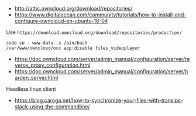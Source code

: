 * http://attic.owncloud.org/download/repositories/
* https://www.digitalocean.com/community/tutorials/how-to-install-and-configure-owncloud-on-ubuntu-18-04

Use `https://download.owncloud.org/download/repositories/production/`

```shell
sudo su - www-data -s /bin/bash
/var/www/owncloud/occ app:disable files_videoplayer
```

* https://doc.owncloud.com/server/admin_manual/configuration/server/reverse_proxy_configuration.html
* https://doc.owncloud.com/server/admin_manual/configuration/server/harden_server.html

Headless linux client
* https://blog.caroga.net/how-to-synchronize-your-files-with-transips-stack-using-the-commandline/
